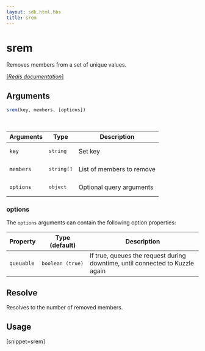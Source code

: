 ```yaml
---
layout: sdk.html.hbs
title: srem
---
```


# srem

Removes members from a set of unique values.

[[_Redis documentation_]](https://redis.io/commands/srem)

## Arguments

```js
srem(key, members, [options])
```

<br/>

| Arguments    | Type    | Description |
|--------------|---------|-------------|
| `key` | <pre>string</pre> | Set key |
| `members` | <pre>string[]</pre> | List of members to remove |
| ``options`` | <pre>object</pre> | Optional query arguments |

### options

The `options` arguments can contain the following option properties:

| Property   | Type (default)   | Description                       |
| ---------- | ------- | --------------------------------- |
| `queuable` | <pre>boolean (true)</pre> | If true, queues the request during downtime, until connected to Kuzzle again |

## Resolve

Resolves to the number of removed members.

## Usage

[snippet=srem]
